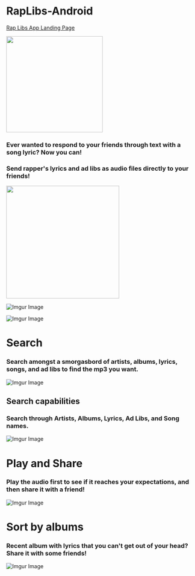 # RapLibs-Android
[Rap Libs App Landing Page](https://jasoneo016.github.io/)

<img src="https://jasoneo016.github.io/images/web_hi_res_512.png" height="256" width="256">

### Ever wanted to respond to your friends through text with a song lyric? Now you can! 
### Send rapper's lyrics and ad libs as audio files directly to your friends!

<img src="http://jasoneo016.github.io/images/mockup/HomeScreen_nexus5x-portrait.png" height="300" width="300">

![Imgur Image](http://jasoneo016.github.io/images/mockup/HomeScreen_nexus5x-portrait.png)


![Imgur Image](https://jasoneo016.github.io/images/icons/search.png)


# Search
### Search amongst a smorgasbord of artists, albums, lyrics, songs, and ad libs to find the mp3 you want.

![Imgur Image](https://jasoneo016.github.io/images/mockup/SearchScreen_nexus5x-portrait.png)

## Search capabilities
### Search through Artists, Albums, Lyrics, Ad Libs, and Song names.
![Imgur Image](https://jasoneo016.github.io/images/mockup/ArtistsScreen_nexus5x-portrait.png)

  
# Play and Share
### Play the audio first to see if it reaches your expectations, and then share it with a friend!

![Imgur Image](https://jasoneo016.github.io/images/mockup/LyricsScreen_nexus5x-portrait.png)


# Sort by albums
### Recent album with lyrics that you can't get out of your head? Share it with some friends!

![Imgur Image](https://jasoneo016.github.io/images/mockup/AlbumsScreen_nexus5x-portrait.png)
